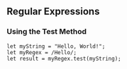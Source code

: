 ## Regular Expressions
### Using the Test Method
```
let myString = "Hello, World!";
let myRegex = /Hello/;
let result = myRegex.test(myString);
```